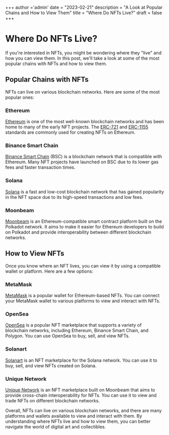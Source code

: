 +++
author ='admin'
date = "2023-02-21"
description = "A Look at Popular Chains and How to View Them"
title = "Where Do NFTs Live?"
draft = false
+++

# Where Do NFTs Live?

If you're interested in NFTs, you might be wondering where they "live" and how you can view them. In this post, we'll take a look at some of the most popular chains with NFTs and how to view them.

## Popular Chains with NFTs

NFTs can live on various blockchain networks. Here are some of the most popular ones:

### Ethereum

[Ethereum](https://ethereum.org/) is one of the most well-known blockchain networks and has been home to many of the early NFT projects. The [ERC-721](https://ethereum.org/en/developers/docs/standards/tokens/erc-721/) and [ERC-1155](https://ethereum.org/en/developers/docs/standards/tokens/erc-1155/) standards are commonly used for creating NFTs on Ethereum.

### Binance Smart Chain

[Binance Smart Chain](https://www.binance.org/en/smartChain) (BSC) is a blockchain network that is compatible with Ethereum. Many NFT projects have launched on BSC due to its lower gas fees and faster transaction times.

### Solana

[Solana](https://solana.com/) is a fast and low-cost blockchain network that has gained popularity in the NFT space due to its high-speed transactions and low fees.

### Moonbeam

[Moonbeam](https://moonbeam.network/) is an Ethereum-compatible smart contract platform built on the Polkadot network. It aims to make it easier for Ethereum developers to build on Polkadot and provide interoperability between different blockchain networks.

## How to View NFTs

Once you know where an NFT lives, you can view it by using a compatible wallet or platform. Here are a few options:

### MetaMask

[MetaMask](https://metamask.io/) is a popular wallet for Ethereum-based NFTs. You can connect your MetaMask wallet to various platforms to view and interact with NFTs.

### OpenSea

[OpenSea](https://opensea.io/) is a popular NFT marketplace that supports a variety of blockchain networks, including Ethereum, Binance Smart Chain, and Polygon. You can use OpenSea to buy, sell, and view NFTs.

### Solanart

[Solanart](https://solanart.io/) is an NFT marketplace for the Solana network. You can use it to buy, sell, and view NFTs created on Solana.

### Unique Network

[Unique Network](https://unique.network/) is an NFT marketplace built on Moonbeam that aims to provide cross-chain interoperability for NFTs. You can use it to view and trade NFTs on different blockchain networks.

Overall, NFTs can live on various blockchain networks, and there are many platforms and wallets available to view and interact with them. By understanding where NFTs live and how to view them, you can better navigate the world of digital art and collectibles.